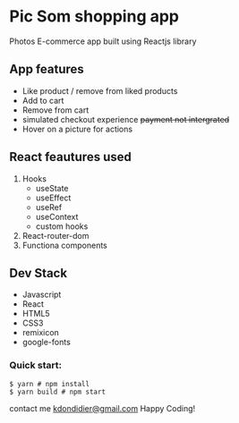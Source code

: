 # Pic Som shopping app

Photos E-commerce app built using Reactjs library

## App features
- Like product / remove from liked products
- Add to cart
- Remove from cart
- simulated checkout experience ~~payment not intergrated~~
- Hover on a picture for actions

## React feautures used
1. Hooks
	- useState
	- useEffect
	- useRef
	- useContext
	- custom hooks
2. React-router-dom
3. Functiona components

## Dev Stack
- Javascript
- React
- HTML5
- CSS3
- remixicon
- google-fonts



### Quick start:

```
$ yarn # npm install
$ yarn build # npm start
````

contact me <kdondidier@gmail.com>
Happy Coding!

